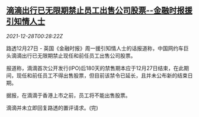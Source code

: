 <!--1640651463000-->
[滴滴出行已无限期禁止员工出售公司股票--金融时报援引知情人士](https://cn.reuters.com/article/didi-bars-employees-selling-shares-1227-idCNKBS2J700S)
------

<div><i>2021-12-28T00:28:22Z</i></div><p>路透12月27日 - 英国《金融时报》周一援引知情人士的话报道称，中国网约车巨头滴滴出行已无限期禁止现任和前任员工出售公司股票。</p><p>报道称，滴滴首次公开发行(IPO)后180天的禁售期本应于12月27日结束，在此期间，现任和前任员工不得出售股票，但目前该禁令已延长，且并未公布新的结束日期。</p><p>据报，在滴滴于香港上市之前，员工将不能出售股票。</p><p>滴滴并未立即回复路透的置评请求。(完)</p>
